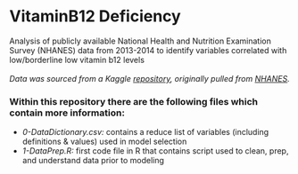 # VitaminB12 Deficiency
Analysis of publicly available National Health and Nutrition Examination Survey (NHANES) data from 2013-2014 to identify variables correlated with low/borderline low vitamin b12 levels <br><br>
_Data was sourced from a Kaggle [repository](https://www.kaggle.com/cdc/national-health-and-nutrition-examination-survey?select=labs.csv), originally pulled from [NHANES](https://wwwn.cdc.gov/nchs/nhanes/ContinuousNhanes/Default.aspx?BeginYear=2013)._<br>
### Within this repository there are the following files which contain more information:
* _0-DataDictionary.csv:_ contains a reduce list of variables (including definitions & values) used in model selection
* _1-DataPrep.R:_ first code file in R that contains script used to clean, prep, and understand data prior to modeling
